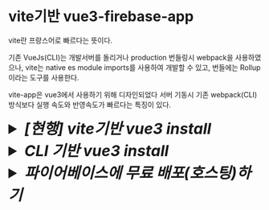 # vite기반 vue3-firebase-app

vite란 프랑스어로 빠르다는 뜻이다.  

기존 VueJs(CLI)는 개발서버를 돌리거나 production 번들링시 webpack을 사용하였으나, vite는 native es module imports를 사용하여
개발할 수 있고, 번들에는 Rollup이라는 도구를 사용한다.  

vite-app은 vue3에서 사용하기 위해 디자인되었다
서버 기동시 기존 webpack(CLI) 방식보다 실행 속도와 반영속도가 빠르다는 특징이 있다.

<details>
<summary style="font-size:30px; font-weight:bold; font-style:italic;">[현행] vite기반 vue3 install</summary>

- ### vite 기반 vue3 project 생성

  ```bash
  npm init vite-app {프로젝트 명}
  ```

- ### npm 초기 설치
  ```bash
  npm install
  ```

- ### vite 기반 vue3 서버 기동
  ```bash
  npm run dev
  ```
- ### build 명령
  ```bash
  npm run build
  ```
</details>

<details>
<summary style="font-size:30px; font-weight:bold; font-style:italic;">CLI 기반 vue3 install</summary>

- ### Vue CLI 글로벌 설치
  ```bash
  npm install -g @vue/cii
  ```

- ### 설치 버전 확인
  ```bash
  vue -V
  ```
  
  **vue3를 설치하기 위한 vue/cli는 4.5 버전 이상이어야 한다.**

- ### npm 초기 설치
  ```bash
  vue create {프로젝트명}
  ```

- ### Vue3 선택
  ```bash
  Vue CLI v5.0.8
  ? Please pick a preset: (Use arrow keys)
  > Default ([Vue 3] babel, eslint)
    Default ([Vue 2] babel, eslint)
    Manually select features
  ```
- ### vue/cli 기반 vue3 서버 기동
  ```bash
  npm run serve
  ```
- ### build 명령
  ```bash
  npm run build
  ```
</details>
<details>
<summary style="font-size:30px; font-weight:bold; font-style:italic;">파이어베이스에 무료 배포(호스팅)하기</summary>
<br>

파이어베이스는 구글 서비스중 하나이므로 구글 계정이 있다면 바로 사용이 가능하다.  

1. ### 상단 우측의 `콘솔로 이동` 버튼을 클릭한다.  
2. ### 프로젝트 만들기 버튼을 클릭한다.  
3. ### 프로젝트 이름을 입력한 후 `계속` 버튼을 클릭한다.  
4. ### Firebase 프로젝트를 위한 Google 애널리틱스 OFF 후 `프로젝트 만들기` 버튼 클릭
5. ### 좌측 사이드바 - 빌드 아코디언 - `Hosting` 클릭
6. ### 시작하기 클릭
7. ### Firebase 호스팅 설정 시작
<details>
<summary>Firebase 호스팅 설정</summary>
<br>

a. Firebase CLI 설치  
   - 로컬에서 글로벌로 `npm install -g firebase-tools` 설치  

b. 프로젝트 초기화  
   - 프로젝트에서 firebase 로그인 `firebase login` 명령 실행

   - 프로젝트에서 firebase 초기화 `firebase init` 명령 실행  

      - Y 입력 - Enter
        ```bash
        ? Are you ready to proceed? (Y/n) Y - Yes
        ```

      - SpaceBar - Enter
        ```bash
        ? Which Firebase features do you want to set up for this directory? Press Space to select features, then Enter to confirm your choices. (Press <space> to select, <a> to toggle all, <i> to invert selection, and <enter> to proceed)
        ( ) Realtime Database: Configure a security rules file for Realtime Database and (optionally) provision default instance
        ( ) Firestore: Configure security rules and indexes files for Firestore
        ( ) Functions: Configure a Cloud Functions directory and its files
        >(*) Hosting: Configure files for Firebase Hosting and (optionally) set up GitHub Action deploys
        ( ) Hosting: Set up GitHub Action deploys
        ( ) Storage: Configure a security rules file for Cloud Storage
        ( ) Emulators: Set up local emulators for Firebase products
        (Move up and down to reveal more choices)
        ```
      - 기존 프로젝트 사용 옵션 선택 - Enter
        ``` 
        ?Please select an option
        > Use an existing project
        Create a new project
        Add Firebase to an existing Google Cloud Platform project
        Don't set up a default project
        ```
      - 호스팅 할 firebase 프로젝트 선택 - Enter
        ```
        ? Select a default Firebase project for this directory:
        jwitter-app (jwitter-app)
        > yoohyeok-ff0d0 (yoohyeok)
        ```
      - 웹 배포에 사용할 "공개 디렉토리" 지정 - dist 입력 후 Enter
        ```
        ? What do you want to use as your public directory? dist
        ```
      - SPA 작동을 위한 URL 리다이렉션 설정 여부 - y 입력 후 Enter
        ```
        ? Configure as a single-page app (rewrite all urls to /index.html)? (y/N) y
        ```
      - GitHub 자동 빌드 배포 여부 - N 입력후 Enter
        ```
        ? Set up automatic builds and deploys with GitHub? (y/N) N
        ```

  - 위 모든 과정이 종료되면 `.firebaserc` `firebase.json` 파일 2개가 새로 생성된다.    
      (configuration 관련 정보가 들어있다.)
  - 빌드 실행 `npm run build` 명령 입력
  
  c. dist 디렉토리 생성 확인 후 `firebase deploy` 명령 입력
</details>

8. ### `콘솔로 이동` 클릭 후 도메인 확인

</details>
